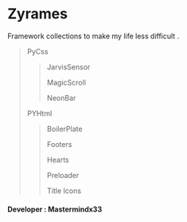 # Zyrames
Framework collections to make my life less difficult .

> PyCss
>>
>> JarvisSensor
>>
>> MagicScroll
>>
>> NeonBar
>
> PYHtml
>>
>> BoilerPlate
>> 
>> Footers
>> 
>> Hearts
>> 
>> Preloader
>> 
>> Title Icons
>> 
#### Developer : Mastermindx33
